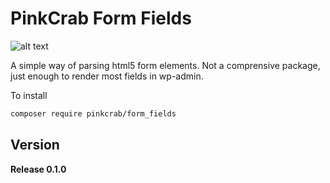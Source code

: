 # PinkCrab Form Fields #

![alt text](https://img.shields.io/badge/PHPStan-level%208-brightgreen.svg?style=flat " ")

A simple way of parsing html5 form elements. Not a comprensive package, just enough to render most fields in wp-admin.

To install 
```bash
composer require pinkcrab/form_fields
```


## Version ##
**Release 0.1.0**


